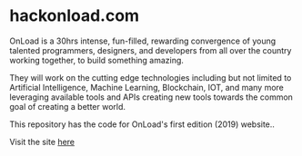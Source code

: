 # hackonload.com

OnLoad is a 30hrs intense, fun-filled, rewarding convergence of young talented programmers, designers, and developers from all over the country working together, to build something amazing.

They will work on the cutting edge technologies including but not limited to Artificial Intelligence, Machine Learning, Blockchain, IOT, and many more leveraging available tools and APIs creating new tools towards the common goal of creating a better world.

This repository has the code for OnLoad's first edition (2019) website..

Visit the site [here](https://hacknload.com)
